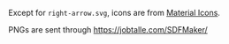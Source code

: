 Except for `right-arrow.svg`, icons are from [Material Icons](https://fonts.google.com/icons).

PNGs are sent through https://jobtalle.com/SDFMaker/
